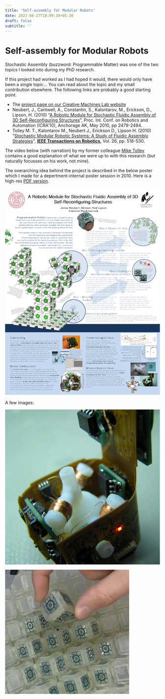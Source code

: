 ```yaml
---
title: 'Self-assembly for Modular Robots'
date: 2022-08-27T18:09:38+05:30
draft: false
subtitle: ''
---
```


# Self-assembly for Modular Robots

Stochastic Assembly (buzzword: Programmable Matter) was one of the two topics I looked into during my PhD research.

If this project had worked as I had hoped it would, there would only have been a single topic…
You can read about the topic and my small contribution elsewhere.
The following links are probably a good starting point.

- The [project page on our Creative Machines Lab website](http://creativemachines.cornell.edu/stochastic-modular-assembly)
- Neubert, J., Cantwell, A., Constantin, S., Kalontarov, M., Erickson, D., Lipson, H. (2010) “[A Robotic Module for Stochastic Fluidic Assembly of 3D Self-Reconfiguring Structures](http://creativemachines.cornell.edu/sites/default/files/ICRA10-Neubert.pdf)”, Proc. Int. Conf. on Robotics and Automation (ICRA'10), Anchorage AK, May 2010, pp 2479-2484.
- Tolley M. T., Kalontarov M., Neubert J., Erickson D., Lipson H. (2010) "[Stochastic Modular Robotic Systems: A Study of Fluidic Assembly Strategies](http://ccsl.mae.cornell.edu/sites/default/files/T-RO-10-Tolley.pdf)", [**IEEE Transactions on Robotics**](http://ieeexplore.ieee.org/xpls/abs_all.jsp?arnumber=5462863), Vol. 26, pp. 518-530.

The video below (with narration) by my former colleague [Mike Tolley](https://tolley.eng.ucsd.edu) contains a good explanation of what we were up to with this research (but naturally focusses on his work, not mine).

The overarching idea behind the project is described in the below poster which I made for a depertment-internal poster session in 2010.
Here is a high-res [PDF version](ProgrammableMatterPoster2010.pdf).

![](images/stochastic-fluidic-assembly-poster.png)

A few images:

![](images/cube_interior.jpg)

![](images/base_eggcarton.jpg)
